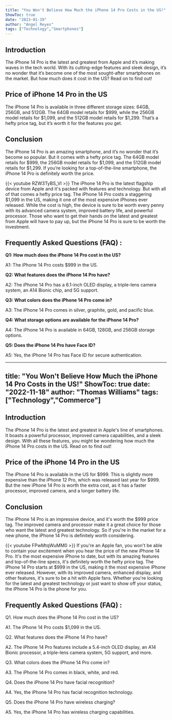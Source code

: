```yaml
---
title: "You Won't Believe How Much the iPhone 14 Pro Costs in the US!"
ShowToc: true 
date: "2023-01-19"
author: "Angel Reyes" 
tags: ["Technology","Smartphones"]
---
```

## Introduction

The iPhone 14 Pro is the latest and greatest from Apple and it’s making waves in the tech world. With its cutting-edge features and sleek design, it’s no wonder that it’s become one of the most sought-after smartphones on the market. But how much does it cost in the US? Read on to find out!

## Price of iPhone 14 Pro in the US

The iPhone 14 Pro is available in three different storage sizes: 64GB, 256GB, and 512GB. The 64GB model retails for $999, while the 256GB model retails for $1,099, and the 512GB model retails for $1,299. That’s a hefty price tag, but it’s worth it for the features you get.

## Conclusion

The iPhone 14 Pro is an amazing smartphone, and it’s no wonder that it’s become so popular. But it comes with a hefty price tag. The 64GB model retails for $999, the 256GB model retails for $1,099, and the 512GB model retails for $1,299. If you’re looking for a top-of-the-line smartphone, the iPhone 14 Pro is definitely worth the price.

{{< youtube RZW3TyBS_VI >}} 
The iPhone 14 Pro is the latest flagship device from Apple and it's packed with features and technology. But with all of that comes a hefty price tag. The iPhone 14 Pro costs a staggering $1,099 in the US, making it one of the most expensive iPhones ever released. While the cost is high, the device is sure to be worth every penny with its advanced camera system, improved battery life, and powerful processor. Those who want to get their hands on the latest and greatest from Apple will have to pay up, but the iPhone 14 Pro is sure to be worth the investment.

## Frequently Asked Questions (FAQ) :
**Q1: How much does the iPhone 14 Pro cost in the US?**

A1: The iPhone 14 Pro costs $999 in the US.

**Q2: What features does the iPhone 14 Pro have?**

A2: The iPhone 14 Pro has a 6.1-inch OLED display, a triple-lens camera system, an A14 Bionic chip, and 5G support.

**Q3: What colors does the iPhone 14 Pro come in?**

A3: The iPhone 14 Pro comes in silver, graphite, gold, and pacific blue.

**Q4: What storage options are available for the iPhone 14 Pro?**

A4: The iPhone 14 Pro is available in 64GB, 128GB, and 256GB storage options.

**Q5: Does the iPhone 14 Pro have Face ID?**

A5: Yes, the iPhone 14 Pro has Face ID for secure authentication.

---
title: "You Won't Believe How Much the iPhone 14 Pro Costs in the US!"
ShowToc: true 
date: "2022-11-18"
author: "Thomas Williams" 
tags: ["Technology","Commerce"]
---
## Introduction

The iPhone 14 Pro is the latest and greatest in Apple's line of smartphones. It boasts a powerful processor, improved camera capabilities, and a sleek design. With all these features, you might be wondering how much the iPhone 14 Pro costs in the US. Read on to find out!

## Price of the iPhone 14 Pro in the US

The iPhone 14 Pro is available in the US for $999. This is slightly more expensive than the iPhone 12 Pro, which was released last year for $999. But the new iPhone 14 Pro is worth the extra cost, as it has a faster processor, improved camera, and a longer battery life.

## Conclusion

The iPhone 14 Pro is an impressive device, and it's worth the $999 price tag. The improved camera and processor make it a great choice for those who want the latest and greatest technology. So if you're in the market for a new phone, the iPhone 14 Pro is definitely worth considering.

{{< youtube FPwMtqWuMM0 >}} 
If you're an Apple fan, you won't be able to contain your excitement when you hear the price of the new iPhone 14 Pro. It's the most expensive iPhone to date, but with its amazing features and top-of-the-line specs, it's definitely worth the hefty price tag. The iPhone 14 Pro starts at $999 in the US, making it the most expensive iPhone ever released. However, with its improved camera, enhanced display, and other features, it's sure to be a hit with Apple fans. Whether you're looking for the latest and greatest technology or just want to show off your status, the iPhone 14 Pro is the phone for you.

## Frequently Asked Questions (FAQ) :
Q1. How much does the iPhone 14 Pro cost in the US?

A1. The iPhone 14 Pro costs $1,099 in the US.

Q2. What features does the iPhone 14 Pro have?

A2. The iPhone 14 Pro features include a 5.4-inch OLED display, an A14 Bionic processor, a triple-lens camera system, 5G support, and more.

Q3. What colors does the iPhone 14 Pro come in?

A3. The iPhone 14 Pro comes in black, white, and red.

Q4. Does the iPhone 14 Pro have facial recognition?

A4. Yes, the iPhone 14 Pro has facial recognition technology.

Q5. Does the iPhone 14 Pro have wireless charging?

A5. Yes, the iPhone 14 Pro has wireless charging capabilities.


